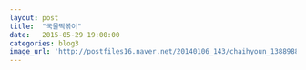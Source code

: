 ```yaml
---
layout: post
title:  "국물떡볶이"
date:   2015-05-29 19:00:00
categories: blog3
image_url: 'http://postfiles16.naver.net/20140106_143/chaihyoun_1388988622546IIriz_JPEG/1-1.jpg?type=w1.jpg'
---
```

